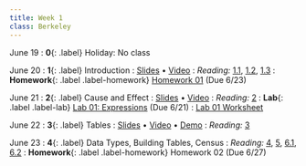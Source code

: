 ```yaml
---
title: Week 1
class: Berkeley
---
```


June 19
: **0**{: .label} Holiday: No class

June 20
: **1**{: .label} Introduction
    : [Slides](https://docs.google.com/presentation/d/1C6FEMHHeuS3A2uqbitfYb-vOsgm1KSuCwQYc9FmfbgE/mobilepresent?slide=id.g610d9f86d0_0_5) &#8226; [Video](https://bcourses.berkeley.edu/courses/1525580/external_tools/78985)
: _Reading:_ [1.1](https://inferentialthinking.com/chapters/01/1/intro.html), [1.2](https://inferentialthinking.com/chapters/01/2/why-data-science.html), [1.3](https://inferentialthinking.com/chapters/01/3/Plotting_the_Classics.html)
: **Homework**{: .label .label-homework} [Homework 01](https://data8.datahub.berkeley.edu/hub/user-redirect/git-pull?repo=https%3A%2F%2Fgithub.com%2Fdata-8%2Fmaterials-su23&urlpath=retro%2Ftree%2Fmaterials-su23%2Fmaterials%2Fhw%2Fhw01%2Fhw01.ipynb&branch=main) (Due 6/23)


June 21
: **2**{: .label} Cause and Effect
    : [Slides](https://docs.google.com/presentation/d/1A6lz-ZVgmPKlLPiIpSaa5RSJnt8YpC9emPmf8Hxdhm0/edit#slide=id.g7cd1a11046_0_119) &#8226; [Video](https://bcourses.berkeley.edu/courses/1525580/external_tools/78985)
: _Reading:_ [2](https://inferentialthinking.com/chapters/02/causality-and-experiments.html)
: **Lab**{: .label .label-lab} [Lab 01: Expressions](https://data8.datahub.berkeley.edu/hub/user-redirect/git-pull?repo=https%3A%2F%2Fgithub.com%2Fdata-8%2Fmaterials-su23&urlpath=retro%2Ftree%2Fmaterials-su23%2Fmaterials%2Flab%2Flab01%2Flab01.ipynb&branch=main) (Due 6/21)
    : [Lab 01 Worksheet](https://drive.google.com/file/d/1S9pg8LHFB_35u1YVkm55Jl6pF0oEiulK/view)

June 22
: **3**{: .label} Tables
    : [Slides](https://docs.google.com/presentation/d/1xnd-QORU47wKhLGrkfFMgzdjapIhwyBlMpCeigMmgB0/edit?usp=sharing) &#8226; [Video](https://bcourses.berkeley.edu/courses/1525580/external_tools/78985) &#8226; [Demo](https://data8.datahub.berkeley.edu/hub/user-redirect/git-pull?repo=https%3A%2F%2Fgithub.com%2Fdata-8%2Fmaterials-su23&urlpath=tree%2Fmaterials-su23%2Flec%2Flec03_empty.ipynb&branch=main)
: _Reading:_ [3](https://inferentialthinking.com/chapters/03/programming-in-python.html)


June 23
: **4**{: .label} Data Types, Building Tables, Census
: _Reading:_ [4](https://inferentialthinking.com/chapters/04/Data_Types.html), [5](https://inferentialthinking.com/chapters/05/Sequences.html), [6.1](https://inferentialthinking.com/chapters/06/1/Sorting_Rows.html), [6.2](https://inferentialthinking.com/chapters/06/2/Selecting_Rows.html)
: **Homework**{: .label .label-homework} Homework 02 (Due 6/27)

<!-- : [Slides](https://docs.google.com/presentation/d/1rNihFapJo0-TX1sDt433wvLPE3G0YpjK_No1yu6uvEc/edit?usp=sharing) &#8226; [Demos](https://data8.datahub.berkeley.edu/hub/user-redirect/git-pull?repo=https%3A%2F%2Fgithub.com%2Fdata-8%2Fmaterials-sp23&urlpath=retro%2Ftree%2Fmaterials-sp23%2Flec%2Flec05_with_soln.ipynb&branch=main) &#8226; [Blank Demos](https://data8.datahub.berkeley.edu/hub/user-redirect/git-pull?repo=https%3A%2F%2Fgithub.com%2Fdata-8%2Fmaterials-sp23&urlpath=retro%2Ftree%2Fmaterials-sp23%2Flec%2Flec05.ipynb&branch=main) &#8226; [Demos (HTML Only)](assets/demo_html/lec05.html)  &#8226; [Video](https://youtu.be/YMhrI1-vEw0) -->
<!-- : **Homework**{: .label .label-homework} [Homework 02](https://data8.datahub.berkeley.edu/hub/user-redirect/git-pull?repo=https%3A%2F%2Fgithub.com%2Fdata-8%2Fmaterials-sp23&urlpath=retro%2Ftree%2Fmaterials-sp23%2Fmaterials%2Fsp23%2Fhw%2Fhw02%2Fhw02.ipynb&branch=main) (Due 2/1) -->
